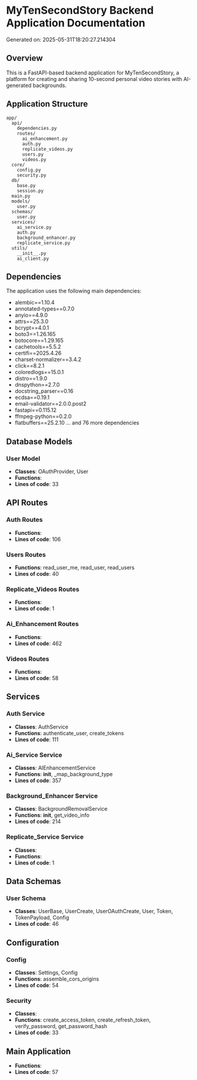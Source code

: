 # MyTenSecondStory Backend Application Documentation

Generated on: 2025-05-31T18:20:27.214304

## Overview
This is a FastAPI-based backend application for MyTenSecondStory, a platform for creating and sharing 10-second personal video stories with AI-generated backgrounds.

## Application Structure

```
app/
  api/
    dependencies.py
    routes/
      ai_enhancement.py
      auth.py
      replicate_videos.py
      users.py
      videos.py
  core/
    config.py
    security.py
  db/
    base.py
    session.py
  main.py
  models/
    user.py
  schemas/
    user.py
  services/
    ai_service.py
    auth.py
    background_enhancer.py
    replicate_service.py
  utils/
    __init__.py
    ai_client.py

```

## Dependencies
The application uses the following main dependencies:
- alembic==1.10.4
- annotated-types==0.7.0
- anyio==4.9.0
- attrs==25.3.0
- bcrypt==4.0.1
- boto3==1.26.165
- botocore==1.29.165
- cachetools==5.5.2
- certifi==2025.4.26
- charset-normalizer==3.4.2
- click==8.2.1
- coloredlogs==15.0.1
- distro==1.9.0
- dnspython==2.7.0
- docstring_parser==0.16
- ecdsa==0.19.1
- email-validator==2.0.0.post2
- fastapi==0.115.12
- ffmpeg-python==0.2.0
- flatbuffers==25.2.10
... and 76 more dependencies

## Database Models

### User Model
- **Classes**: OAuthProvider, User
- **Functions**: 
- **Lines of code**: 33

## API Routes

### Auth Routes
- **Functions**: 
- **Lines of code**: 106

### Users Routes
- **Functions**: read_user_me, read_user, read_users
- **Lines of code**: 40

### Replicate_Videos Routes
- **Functions**: 
- **Lines of code**: 1

### Ai_Enhancement Routes
- **Functions**: 
- **Lines of code**: 462

### Videos Routes
- **Functions**: 
- **Lines of code**: 58

## Services

### Auth Service
- **Classes**: AuthService
- **Functions**: authenticate_user, create_tokens
- **Lines of code**: 111

### Ai_Service Service
- **Classes**: AIEnhancementService
- **Functions**: __init__, _map_background_type
- **Lines of code**: 357

### Background_Enhancer Service
- **Classes**: BackgroundRemovalService
- **Functions**: __init__, get_video_info
- **Lines of code**: 214

### Replicate_Service Service
- **Classes**: 
- **Functions**: 
- **Lines of code**: 1

## Data Schemas

### User Schema
- **Classes**: UserBase, UserCreate, UserOAuthCreate, User, Token, TokenPayload, Config
- **Lines of code**: 46

## Configuration

### Config
- **Classes**: Settings, Config
- **Functions**: assemble_cors_origins
- **Lines of code**: 54

### Security
- **Classes**: 
- **Functions**: create_access_token, create_refresh_token, verify_password, get_password_hash
- **Lines of code**: 33

## Main Application
- **Functions**: 
- **Lines of code**: 57
